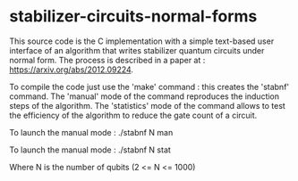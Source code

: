 # stabilizer-circuits-normal-forms

This source code is the C implementation with a simple text-based user interface of an algorithm that writes stabilizer quantum circuits under normal form.
The process is described in a paper at : https://arxiv.org/abs/2012.09224.

To compile the code just use the 'make' command : this creates the 'stabnf' command.
The 'manual' mode of the command reproduces the induction steps of the  algorithm.
The 'statistics' mode of the command allows to test the efficiency of the algorithm to reduce the gate count of a circuit.

To launch the manual mode : ./stabnf N man

To launch the manual mode : ./stabnf N stat

Where N is the number of qubits (2 <= N <= 1000)




